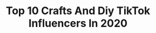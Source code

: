 ---
title: Top 10 Crafts And Diy TikTok Influencers In 2020
description: >-
  Find top crafts and diy TikTok influencers in 2020. Most popular hashtags: #creative #cute #home #foryou.
platform: TikTok
profiles:
  - username: "nissalynninteriors"
    fullname: >-
      Nissa-Lynn Interiors
    location: "United States"
    followers: 28853
    engagement: 401
    commentsToLikes: 0.014561
    id: ck8rof42ngtwc0j781pt01eb9
    verified: false
    hashtags: "#good, #christmastree, #kitchenremodel, #woodcrafts"
  - username: "artware"
    fullname: >-
      A craftsman
    location: "United States"
    followers: 1155984
    engagement: 2290
    commentsToLikes: 0.003698
    id: ck8sawflv42a10j78ht0b6osn
    verified: false
    hashtags: "#whatisthis, #resinaet, #jewellery, #woodworking"
  - username: "solovelycreations"
    fullname: >-
      SoLovelyCreations
    location: "United States"
    followers: 4513
    engagement: 681
    commentsToLikes: 0.074580
    id: ck94kwzq8wvhm0j78c0e6bur6
    verified: false
    hashtags: "#vote, #whippedcoffee, #sunset, #oops"
  - username: "tsminibears"
    fullname: >-
      Tetiana Skalozub
    location: "Ukraine"
    followers: 395708
    engagement: 1191
    commentsToLikes: 0.009748
    id: ck97zd3ca355c0j78hr6pvbxe
    verified: false
    hashtags: "#foryou, #babybunnies, #cuteness, #magic"
  - username: "thecloakedfox"
    fullname: >-
      thecloakedfox
    location: "United States"
    followers: 8692
    engagement: 981
    commentsToLikes: 0.016716
    id: ckal661p89hxa0i788nkqytdw
    verified: false
    hashtags: "#yoda, #yerawizard, #thrifting, #handdyed"
  - username: "homehack"
    fullname: >-
      Home Hack
    location: "United Kingdom"
    followers: 40892
    engagement: 1312
    commentsToLikes: 0.004227
    id: ck90rugsjnekg0j78xp9pi58t
    verified: false
    hashtags: "#foodboard, #quarantine, #cake, #eggplant"
  - username: "gregory.joe1"
    fullname: >-
      Greg Schaff
    location: "United States"
    followers: 14567
    engagement: 668
    commentsToLikes: 0.028818
    id: cka5xtrjdfd9z0i78x6dd6olk
    verified: false
    hashtags: "#justdiyit, #house, #sunset, #justwrapit"
  - username: "fingertip.art"
    fullname: >-
      Fingertip Art
    location: "United States"
    followers: 459917
    engagement: 837
    commentsToLikes: 0.005272
    id: ck9a91xlgeft50j78bqx3qjpy
    verified: false
    hashtags: "#gift, #plane, #pewpewpew, #rose"
  - username: "homediypage"
    fullname: >-
      HomeDIYpage
    location: "United Kingdom"
    followers: 11545
    engagement: 404
    commentsToLikes: 0.010947
    id: ck94g3cm4e0660j787iy4rbpa
    verified: false
    hashtags: "#homemadecrafts, #officelife, #kidsroom, #interiordesign"
  - username: "res_in.peace"
    fullname: >-
      res_in.peace
    location: "Germany"
    followers: 31717
    engagement: 1323
    commentsToLikes: 0.003850
    id: ck8rof5zogu620j78ek4uzm5e
    verified: false
    hashtags: "#alice, #pills, #pins, #flower"
---